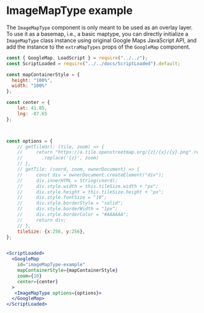 # ImageMapType example

The `ImageMapType` component is only meant to be used as an overlay layer. To use it as a basemap, i.e., a basic maptype, you can directly initialize a `ImageMapType` class instance using original Google Maps JavaScript API, and add the instance to the `extraMapTypes` props of the `GoogleMap` component.


```jsx
const { GoogleMap, LoadScript } = require("../../");
const ScriptLoaded = require("../../docs/ScriptLoaded").default;

const mapContainerStyle = {
  height: "100%",
  width: "100%"
};

const center = { 
    lat: 41.85, 
    lng: -87.65 
};



const options = {
    // getTileUrl: (tile, zoom) => {
    //     return "https://a.tile.openstreetmap.org/{z}/{x}/{y}.png".replace('{x}', tile.x).replace('{y}', tile.y)
    //       .replace('{z}', zoom)
    // },
    // getTile: (coord, zoom, ownerDocument) => {
    //     const div = ownerDocument.createElement("div");
    //     div.innerHTML = String(coord);
    //     div.style.width = this.tileSize.width + "px";
    //     div.style.height = this.tileSize.height + "px";
    //     div.style.fontSize = "10";
    //     div.style.borderStyle = "solid";
    //     div.style.borderWidth = "1px";
    //     div.style.borderColor = "#AAAAAA";
    //     return div;
    // },
    tileSize: {x:256, y:256},
};


<ScriptLoaded>
  <GoogleMap
    id="imageMapType-example"
    mapContainerStyle={mapContainerStyle}
    zoom={10}
    center={center}
  >
   <ImageMapType options={options}>
  </GoogleMap>
</ScriptLoaded>
```
